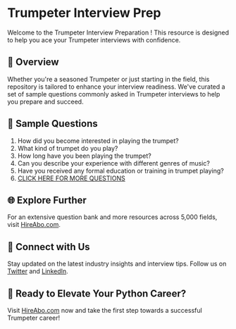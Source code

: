 # Trumpeter Interview Prep

Welcome to the Trumpeter Interview Preparation ! This resource is designed to help you ace your Trumpeter interviews with confidence.

## 🚀 Overview

Whether you're a seasoned Trumpeter or just starting in the field, this repository is tailored to enhance your interview readiness. We've curated a set of sample questions commonly asked in Trumpeter interviews to help you prepare and succeed.

## 📝 Sample Questions

1. How did you become interested in playing the trumpet?
2. What kind of trumpet do you play?
3. How long have you been playing the trumpet?
4. Can you describe your experience with different genres of music?
5. Have you received any formal education or training in trumpet playing?
6. [CLICK HERE FOR MORE QUESTIONS](https://hireabo.com/job/16_1_32/Trumpeter)

## 🌐 Explore Further

For an extensive question bank and more resources across 5,000 fields, visit [HireAbo.com](https://www.hireabo.com).

## 📱 Connect with Us

Stay updated on the latest industry insights and interview tips. Follow us on [Twitter](https://twitter.com/hireabo) and [LinkedIn](https://www.linkedin.com/in/hire-abo-3609972a8/).

## 🚀 Ready to Elevate Your Python Career?

Visit [HireAbo.com](https://www.hireabo.com) now and take the first step towards a successful Trumpeter career!